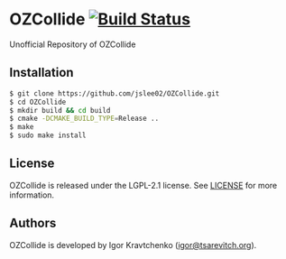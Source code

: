 # OZCollide [![Build Status](https://travis-ci.org/jslee02/OZCollide.svg?branch=master)](https://travis-ci.org/jslee02/OZCollide)
Unofficial Repository of OZCollide

## Installation
```bash
$ git clone https://github.com/jslee02/OZCollide.git
$ cd OZCollide
$ mkdir build && cd build
$ cmake -DCMAKE_BUILD_TYPE=Release ..
$ make
$ sudo make install
```

## License
OZCollide is released under the LGPL-2.1 license. See [LICENSE](./LICENSE) for more
information.

## Authors
OZCollide is developed by Igor Kravtchenko (igor@tsarevitch.org).
